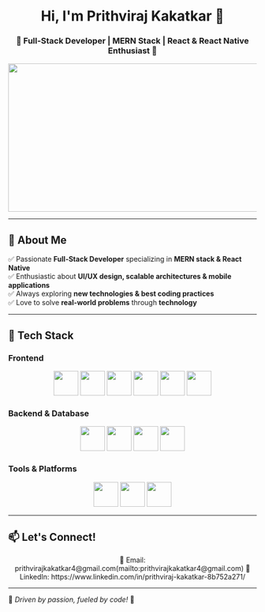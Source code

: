 <h1 align="center">Hi, I'm Prithviraj Kakatkar 👋</h1>
<h3 align="center">🚀 Full-Stack Developer | MERN Stack | React & React Native Enthusiast 🚀</h3>

<p align="center">
  <img src="https://media.giphy.com/media/qgQUggAC3Pfv687qPC/giphy.gif" width="600" height="300"/>
</p>

---

## 🔹 About Me  
✅ Passionate **Full-Stack Developer** specializing in **MERN stack & React Native**  
✅ Enthusiastic about **UI/UX design, scalable architectures & mobile applications**  
✅ Always exploring **new technologies & best coding practices**  
✅ Love to solve **real-world problems** through **technology**  

---

## 🚀 Tech Stack  

### **Frontend**  
<p align="center">
  <img src="https://img.shields.io/badge/-HTML5-E34F26?style=for-the-badge&logo=html5&logoColor=white" height="50"/>
  <img src="https://img.shields.io/badge/-CSS3-1572B6?style=for-the-badge&logo=css3&logoColor=white" height="50"/>
  <img src="https://img.shields.io/badge/-JavaScript-F7DF1E?style=for-the-badge&logo=javascript&logoColor=black" height="50"/>
  <img src="https://img.shields.io/badge/-React-61DAFB?style=for-the-badge&logo=react&logoColor=black" height="50"/>
  <img src="https://img.shields.io/badge/-React_Native-61DAFB?style=for-the-badge&logo=react&logoColor=black" height="50"/>
  <img src="https://img.shields.io/badge/-TailwindCSS-38B2AC?style=for-the-badge&logo=tailwind-css&logoColor=white" height="50"/>
</p>

### **Backend & Database**  
<p align="center">
  <img src="https://img.shields.io/badge/-Node.js-339933?style=for-the-badge&logo=node.js&logoColor=white" height="50"/>
  <img src="https://img.shields.io/badge/-Express.js-000000?style=for-the-badge&logo=express&logoColor=white" height="50"/>
  <img src="https://img.shields.io/badge/-MongoDB-4EA94B?style=for-the-badge&logo=mongodb&logoColor=white" height="50"/>
  <img src="https://img.shields.io/badge/-Python-3776AB?style=for-the-badge&logo=python&logoColor=white" height="50"/>
</p>

### **Tools & Platforms**  
<p align="center">
  <img src="https://img.shields.io/badge/-GitHub-181717?style=for-the-badge&logo=github&logoColor=white" height="50"/>
  <img src="https://img.shields.io/badge/-Firebase-FFCA28?style=for-the-badge&logo=firebase&logoColor=black" height="50"/>
  <img src="https://img.shields.io/badge/-Postman-FF6C37?style=for-the-badge&logo=postman&logoColor=white" height="50"/>
</p>

---


## 📫 Let's Connect!  
<p align="center">
  📩 Email: prithvirajkakatkar4@gmail.com(mailto:prithvirajkakatkar4@gmail.com)  
  💼 LinkedIn: https://www.linkedin.com/in/prithviraj-kakatkar-8b752a271/
</p>

---

💙 *Driven by passion, fueled by code!* 🚀  

